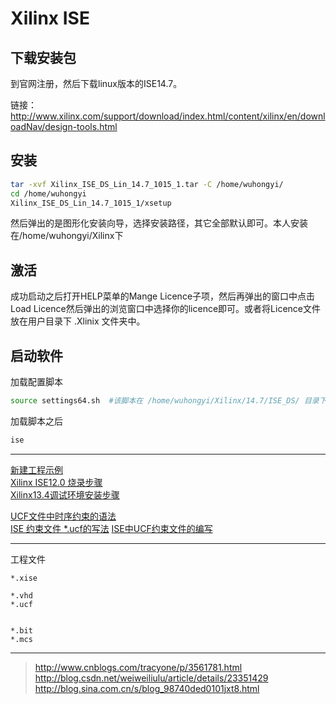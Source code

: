 <!-- README.md --- 
;; 
;; Description: 
;; Author: Hongyi Wu(吴鸿毅)
;; Email: wuhongyi@qq.com 
;; Created: 二 7月 25 09:42:16 2017 (+0800)
;; Last-Updated: 六 7月 29 01:46:17 2017 (+0800)
;;           By: Hongyi Wu(吴鸿毅)
;;     Update #: 16
;; URL: http://wuhongyi.cn -->

# Xilinx ISE


## 下载安装包

到官网注册，然后下载linux版本的ISE14.7。

链接：  
http://www.xilinx.com/support/download/index.html/content/xilinx/en/downloadNav/design-tools.html 

## 安装

```bash
tar -xvf Xilinx_ISE_DS_Lin_14.7_1015_1.tar -C /home/wuhongyi/
cd /home/wuhongyi
Xilinx_ISE_DS_Lin_14.7_1015_1/xsetup
```

然后弹出的是图形化安装向导，选择安装路径，其它全部默认即可。本人安装在/home/wuhongyi/Xilinx下

## 激活

成功启动之后打开HELP菜单的Mange Licence子项，然后再弹出的窗口中点击Load Licence然后弹出的浏览窗口中选择你的licence即可。或者将Licence文件放在用户目录下 .Xlinix 文件夹中。


## 启动软件

加载配置脚本

```bash
source settings64.sh  #该脚本在 /home/wuhongyi/Xilinx/14.7/ISE_DS/ 目录下
```

加载脚本之后

```bash
ise
```

----

[新建工程示例](http://blog.csdn.net/lishengbo/article/details/51113794)  
[Xilinx ISE12.0 烧录步骤](http://xilinx.eetrend.com/forum/6824)  
[Xilinx13.4调试环境安装步骤](http://wuhongyi.cn/VHDLNote/pdf/XilinxISE/Xilinx13.4调试环境安装步骤.doc)

[UCF文件中时序约束的语法](http://blog.sina.com.cn/s/blog_62c7814b0101jma7.html)  
[ISE 约束文件 *.ucf的写法](http://www.360doc.com/content/14/1030/15/4077337_421173478.shtml)
[ISE中UCF约束文件的编写](http://blog.csdn.net/ladywn/article/details/34531871)

----

工程文件

```
*.xise

*.vhd
*.ucf


*.bit
*.mcs
```



----

> http://www.cnblogs.com/tracyone/p/3561781.html
> http://blog.csdn.net/weiweiliulu/article/details/23351429
> http://blog.sina.com.cn/s/blog_98740ded0101jxt8.html



<!-- README.md ends here -->
